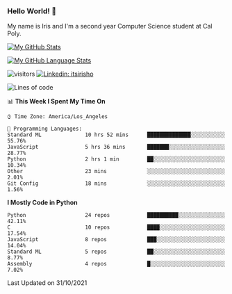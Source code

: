 ### Hello World! 👋

My name is Iris and I'm a second year Computer Science student at Cal Poly. 


[![My GitHub Stats](https://github-readme-stats.vercel.app/api?username=sleepyStick&show_icons=true&&count_private=true&include_all_commits=true&theme=buefy)]()

[![My GitHub Language Stats](https://github-readme-stats.vercel.app/api/top-langs/?username=sleepyStick&langs_count=5&theme=buefy)]()

![visitors](https://visitor-badge.glitch.me/badge?page_id=sleepyStick.sleepyStick)
[![Linkedin: itsirisho](https://img.shields.io/badge/-itsirisho-informational?style=flat-square&logo=Linkedin&logoColor=white&link=https://www.linkedin.com/in/itsirisho/)](https://www.linkedin.com/in/itsirisho/)

<!--START_SECTION:waka-->
![Lines of code](https://img.shields.io/badge/From%20Hello%20World%20I%27ve%20Written-13.2%20million%20lines%20of%20code-blue)

📊 **This Week I Spent My Time On** 

```text
⌚︎ Time Zone: America/Los_Angeles

💬 Programming Languages: 
Standard ML              10 hrs 52 mins      ██████████████░░░░░░░░░░░   55.76% 
JavaScript               5 hrs 36 mins       ███████░░░░░░░░░░░░░░░░░░   28.77% 
Python                   2 hrs 1 min         ██░░░░░░░░░░░░░░░░░░░░░░░   10.34% 
Other                    23 mins             ░░░░░░░░░░░░░░░░░░░░░░░░░   2.01% 
Git Config               18 mins             ░░░░░░░░░░░░░░░░░░░░░░░░░   1.56%

```

**I Mostly Code in Python** 

```text
Python                   24 repos            ██████████░░░░░░░░░░░░░░░   42.11% 
C                        10 repos            ████░░░░░░░░░░░░░░░░░░░░░   17.54% 
JavaScript               8 repos             ███░░░░░░░░░░░░░░░░░░░░░░   14.04% 
Standard ML              5 repos             ██░░░░░░░░░░░░░░░░░░░░░░░   8.77% 
Assembly                 4 repos             █░░░░░░░░░░░░░░░░░░░░░░░░   7.02%

```



 Last Updated on 31/10/2021
<!--END_SECTION:waka-->

<!--
**konanyuta/konanyuta** is a ✨ _special_ ✨ repository because its `README.md` (this file) appears on your GitHub profile.

Here are some ideas to get you started:

- 🔭 I’m currently working on ...
- 🌱 I’m currently learning ...
- 👯 I’m looking to collaborate on ...
- 🤔 I’m looking for help with ...
- 💬 Ask me about ...
- 📫 How to reach me: ...
- 😄 Pronouns: ...
- ⚡ Fun fact: ...
-->
